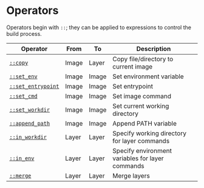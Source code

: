 # Operators

Operators begin with `::`; they can be applied to expressions to control the build process.

| Operator | From | To | Description |
| - | - | - | - |
| [`::copy`](./image.md#copy) | Image | Layer | Copy file/directory to current image |
| [`::set_env`](./image.md#simple-set) | Image | Image | Set environment variable |
| [`::set_entrypoint`](./image.md#simple-set) | Image | Image | Set entrypoint |
| [`::set_cmd`](./image.md#simple-set) | Image | Image | Set image command |
| [`::set_workdir`](./image.md#simple-set) | Image | Image | Set current working directory |
| [`::append_path`](./image.md#append_path) | Image | Image | Append PATH variable |
| [`::in_workdir`](./layer.md#in_workdir) | Layer | Layer | Specify working directory for layer commands |
| [`::in_env`](./layer.md#in_env) | Layer | Layer | Specify environment variables for layer commands |
| [`::merge`](./layer.md#merge) | Layer | Layer | Merge layers |

<!-- | [`::set_user`](./operators/image.md#set_user) | Image | Set user | -->
<!-- | [`::set_expose`](./operators/image.md#set_expose) | Image | Set exposed port | -->
<!-- | [`::set_cmd`](./operators/image.md#set_cmd) | Image | Set default arguments to entrypoint | -->
<!-- | [`::set_volume`](./operators/image.md#set_volume) | Image | Set volume | -->
<!-- | [`::set_label`](./operators/image.md#set_label) | Image | Add metadata to image | -->
<!-- | [`::set_stopsignal`](./operators/image.md#set_stopsignal) | Image | Set stop signal | -->
